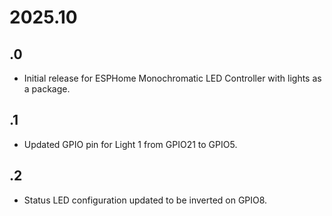 # 2025.10
## .0
- Initial release for ESPHome Monochromatic LED Controller with lights as a package.
## .1
- Updated GPIO pin for Light 1 from GPIO21 to GPIO5.
## .2
- Status LED configuration updated to be inverted on GPIO8.